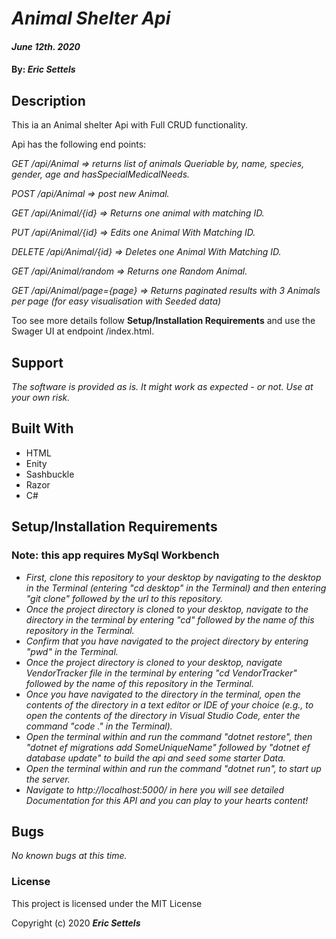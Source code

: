 # _Animal Shelter Api_

#### _June 12th. 2020_

#### By: _**Eric Settels**_

## Description

This ia an Animal shelter Api with Full CRUD functionality.

Api has the following end points:

_GET /api/Animal => returns list of animals Queriable by, name, species, gender, age and hasSpecialMedicalNeeds._

_POST /api/Animal => post new Animal._

_GET /api/Animal/{id} => Returns one animal with matching ID._

_PUT /api/Animal/{id} => Edits one Animal With Matching ID._

_DELETE /api/Animal/{id} => Deletes one Animal With Matching ID._

_GET /api/Animal/random => Returns one Random Animal._

_GET /api/Animal/page={page} => Returns paginated results with 3 Animals per page (for easy visualisation with Seeded
data)_

Too see more details follow **Setup/Installation Requirements** and use the Swager UI at endpoint /index.html.

## Support

_The software is provided as is. It might work as expected - or not. Use at your own risk._

## Built With

- HTML
- Enity
- Sashbuckle
- Razor
- C#

## Setup/Installation Requirements

### Note: this app requires MySql Workbench

- _First, clone this repository to your desktop by navigating to the desktop in the Terminal (entering "cd desktop" in
  the Terminal) and then entering "git clone" followed by the url to this repository._
- _Once the project directory is cloned to your desktop, navigate to the directory in the terminal by entering "cd"
  followed by the name of this repository in the Terminal._
- _Confirm that you have navigated to the project directory by entering "pwd" in the Terminal._
- _Once the project directory is cloned to your desktop, navigate VendorTracker file in the terminal by entering "cd
  VendorTracker" followed by the name of this repository in the Terminal._
- _Once you have navigated to the directory in the terminal, open the contents of the directory in a text editor or IDE
  of your choice (e.g., to open the contents of the directory in Visual Studio Code, enter the command "code ." in the
  Terminal)._
- _Open the terminal within and run the command "dotnet restore", then "dotnet ef migrations add SomeUniqueName"
  followed by "dotnet ef database update" to build the api and seed some starter Data._
- _Open the terminal within and run the command "dotnet run", to start up the server._
- _Navigate to http://localhost:5000/ in here you will see detailed Documentation for this API and you can play to your
  hearts content!_

## Bugs

_No known bugs at this time._

### License

This project is licensed under the MIT License

Copyright (c) 2020 **_Eric Settels_**

